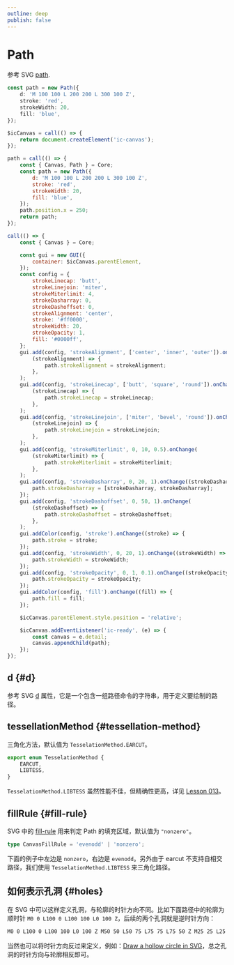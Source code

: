 ```yaml
---
outline: deep
publish: false
---
```


<script setup>
import Holes from '../../components/Holes.vue';
import FillRule from '../../components/FillRule.vue';
</script>

# Path

参考 SVG [path].

```ts
const path = new Path({
    d: 'M 100 100 L 200 200 L 300 100 Z',
    stroke: 'red',
    strokeWidth: 20,
    fill: 'blue',
});
```

```js eval code=false
$icCanvas = call(() => {
    return document.createElement('ic-canvas');
});
```

```js eval code=false
path = call(() => {
    const { Canvas, Path } = Core;
    const path = new Path({
        d: 'M 100 100 L 200 200 L 300 100 Z',
        stroke: 'red',
        strokeWidth: 20,
        fill: 'blue',
    });
    path.position.x = 250;
    return path;
});
```

```js eval code=false inspector=false
call(() => {
    const { Canvas } = Core;

    const gui = new GUI({
        container: $icCanvas.parentElement,
    });
    const config = {
        strokeLinecap: 'butt',
        strokeLinejoin: 'miter',
        strokeMiterlimit: 4,
        strokeDasharray: 0,
        strokeDashoffset: 0,
        strokeAlignment: 'center',
        stroke: '#ff0000',
        strokeWidth: 20,
        strokeOpacity: 1,
        fill: '#0000ff',
    };
    gui.add(config, 'strokeAlignment', ['center', 'inner', 'outer']).onChange(
        (strokeAlignment) => {
            path.strokeAlignment = strokeAlignment;
        },
    );
    gui.add(config, 'strokeLinecap', ['butt', 'square', 'round']).onChange(
        (strokeLinecap) => {
            path.strokeLinecap = strokeLinecap;
        },
    );
    gui.add(config, 'strokeLinejoin', ['miter', 'bevel', 'round']).onChange(
        (strokeLinejoin) => {
            path.strokeLinejoin = strokeLinejoin;
        },
    );
    gui.add(config, 'strokeMiterlimit', 0, 10, 0.5).onChange(
        (strokeMiterlimit) => {
            path.strokeMiterlimit = strokeMiterlimit;
        },
    );
    gui.add(config, 'strokeDasharray', 0, 20, 1).onChange((strokeDasharray) => {
        path.strokeDasharray = [strokeDasharray, strokeDasharray];
    });
    gui.add(config, 'strokeDashoffset', 0, 50, 1).onChange(
        (strokeDashoffset) => {
            path.strokeDashoffset = strokeDashoffset;
        },
    );
    gui.addColor(config, 'stroke').onChange((stroke) => {
        path.stroke = stroke;
    });
    gui.add(config, 'strokeWidth', 0, 20, 1).onChange((strokeWidth) => {
        path.strokeWidth = strokeWidth;
    });
    gui.add(config, 'strokeOpacity', 0, 1, 0.1).onChange((strokeOpacity) => {
        path.strokeOpacity = strokeOpacity;
    });
    gui.addColor(config, 'fill').onChange((fill) => {
        path.fill = fill;
    });

    $icCanvas.parentElement.style.position = 'relative';

    $icCanvas.addEventListener('ic-ready', (e) => {
        const canvas = e.detail;
        canvas.appendChild(path);
    });
});
```

## d {#d}

参考 SVG [d] 属性，它是一个包含一组路径命令的字符串，用于定义要绘制的路径。

## tessellationMethod {#tessellation-method}

三角化方法，默认值为 `TesselationMethod.EARCUT`。

```ts
export enum TesselationMethod {
    EARCUT,
    LIBTESS,
}
```

`TesselationMethod.LIBTESS` 虽然性能不佳，但精确性更高，详见 [Lesson 013](/zh/guide/lesson-013#other-tesselation-techniques)。

## fillRule {#fill-rule}

SVG 中的 [fill-rule] 用来判定 Path 的填充区域，默认值为 `"nonzero"`。

```ts
type CanvasFillRule = 'evenodd' | 'nonzero';
```

下面的例子中左边是 `nonzero`，右边是 `evenodd`。另外由于 earcut 不支持自相交路径，我们使用 `TesselationMethod.LIBTESS` 来三角化路径。

<FillRule />

## 如何表示孔洞 {#holes}

在 SVG 中可以这样定义孔洞，与轮廓的时针方向不同。比如下面路径中的轮廓为顺时针 `M0 0 L100 0 L100 100 L0 100 Z`，后续的两个孔洞就是逆时针方向：

```bash
M0 0 L100 0 L100 100 L0 100 Z M50 50 L50 75 L75 75 L75 50 Z M25 25 L25
```

当然也可以将时针方向反过来定义，例如：[Draw a hollow circle in SVG]，总之孔洞的时针方向与轮廓相反即可。

<Holes />

[path]: https://developer.mozilla.org/en-US/docs/Web/SVG/Element/path
[d]: https://developer.mozilla.org/zh-CN/docs/Web/SVG/Attribute/d
[fill-rule]: https://developer.mozilla.org/en-US/docs/Web/SVG/Attribute/fill-rule
[Draw a hollow circle in SVG]: https://stackoverflow.com/questions/8193675/draw-a-hollow-circle-in-svg
